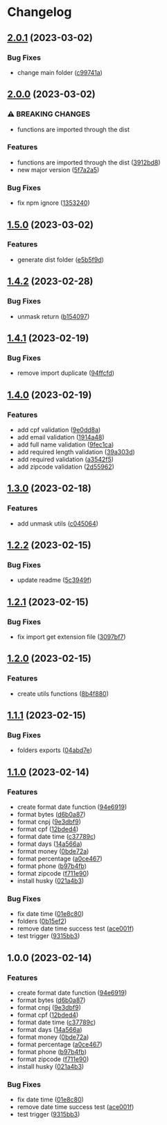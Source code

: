 # Changelog

## [2.0.1](https://github.com/onclass-learning/on-utilities/compare/v2.0.0...v2.0.1) (2023-03-02)


### Bug Fixes

* change main folder ([c99741a](https://github.com/onclass-learning/on-utilities/commit/c99741a0cbcfd088f1bb67775e09e94a45f1db86))

## [2.0.0](https://github.com/onclass-learning/on-utilities/compare/v1.5.0...v2.0.0) (2023-03-02)


### ⚠ BREAKING CHANGES

* functions are imported through the dist

### Features

* functions are imported through the dist ([3912bd8](https://github.com/onclass-learning/on-utilities/commit/3912bd8ea8702e6ae185a2ba8d5307933c16fbbc))
* new major version ([5f7a2a5](https://github.com/onclass-learning/on-utilities/commit/5f7a2a51f717c7b4b03773cb83469893673ef8bf))


### Bug Fixes

* fix npm ignore ([1353240](https://github.com/onclass-learning/on-utilities/commit/13532403d0f07723a53a3e857542096b41d80901))

## [1.5.0](https://github.com/onclass-learning/on-utilities/compare/v1.4.2...v1.5.0) (2023-03-02)


### Features

* generate dist folder ([e5b5f9d](https://github.com/onclass-learning/on-utilities/commit/e5b5f9d8bd0f2f469817dea3f33c85be9fb2d4df))

## [1.4.2](https://github.com/onclass-learning/on-utilities/compare/v1.4.1...v1.4.2) (2023-02-28)


### Bug Fixes

* unmask return ([b154097](https://github.com/onclass-learning/on-utilities/commit/b154097af670697b1d8d2dc1ec4171f96aa07862))

## [1.4.1](https://github.com/onclass-learning/on-utilities/compare/v1.4.0...v1.4.1) (2023-02-19)


### Bug Fixes

* remove import duplicate ([94ffcfd](https://github.com/onclass-learning/on-utilities/commit/94ffcfd5e7ab10e78771365d560d0ef9f6f9135b))

## [1.4.0](https://github.com/onclass-learning/on-utilities/compare/v1.3.0...v1.4.0) (2023-02-19)


### Features

* add cpf validation ([9e0dd8a](https://github.com/onclass-learning/on-utilities/commit/9e0dd8afe929080174a95665ee5596d5938a518d))
* add email validation ([1914a48](https://github.com/onclass-learning/on-utilities/commit/1914a486d5c2df28bd3692aaba23bebbf1b57fb4))
* add full name validation ([9fec1ca](https://github.com/onclass-learning/on-utilities/commit/9fec1cab6545529389b02d3498cd08802bf29d20))
* add required length validation ([39a303d](https://github.com/onclass-learning/on-utilities/commit/39a303da1a51474b45f71066151f7c96fbc551fd))
* add required validation ([a3542f5](https://github.com/onclass-learning/on-utilities/commit/a3542f5691a555c7d0ae304d6eaafb75bcee21e8))
* add zipcode validation ([2d55962](https://github.com/onclass-learning/on-utilities/commit/2d55962be35cbe1218997fe5d5fc81d4317b86d6))

## [1.3.0](https://github.com/onclass-learning/on-utilities/compare/v1.2.2...v1.3.0) (2023-02-18)


### Features

* add unmask utils ([c045064](https://github.com/onclass-learning/on-utilities/commit/c0450646cc247729d83ae4f40dec85fbe6794b3a))

## [1.2.2](https://github.com/onclass-learning/on-utilities/compare/v1.2.1...v1.2.2) (2023-02-15)


### Bug Fixes

* update readme ([5c3949f](https://github.com/onclass-learning/on-utilities/commit/5c3949fd583b739d7e2932cc069619b397e54428))

## [1.2.1](https://github.com/onclass-learning/on-utilities/compare/v1.2.0...v1.2.1) (2023-02-15)


### Bug Fixes

* fix import get extension file ([3097bf7](https://github.com/onclass-learning/on-utilities/commit/3097bf758ec837dfbbae8e0ebbc9c10c2a5e4f47))

## [1.2.0](https://github.com/onclass-learning/on-utilities/compare/v1.1.1...v1.2.0) (2023-02-15)


### Features

* create utils functions ([8b4f880](https://github.com/onclass-learning/on-utilities/commit/8b4f880853756f786e8d05adeb04d8b3516421c6))

## [1.1.1](https://github.com/onclass-learning/on-utilities/compare/v1.1.0...v1.1.1) (2023-02-15)


### Bug Fixes

* folders exports ([04abd7e](https://github.com/onclass-learning/on-utilities/commit/04abd7e2a78d80205d9f1edfce2a7491ff42937b))

## [1.1.0](https://github.com/onclass-learning/on-utilities/compare/v1.0.0...v1.1.0) (2023-02-14)


### Features

* create format date function ([94e6919](https://github.com/onclass-learning/on-utilities/commit/94e69199b25356e6ce2ca9a3979be451df2ebea8))
* format bytes ([d6b0a87](https://github.com/onclass-learning/on-utilities/commit/d6b0a870fdfbfcc1072497d2b8a6ef3ecbb719c4))
* format cnpj ([9e3dbf9](https://github.com/onclass-learning/on-utilities/commit/9e3dbf959afa6e5422fd0d48f4a16761af702ebe))
* format cpf ([12bded4](https://github.com/onclass-learning/on-utilities/commit/12bded460ca900e86e6a4c7f2e4ff946827376a3))
* format date time ([c37789c](https://github.com/onclass-learning/on-utilities/commit/c37789cb809180e82a5025714e05e073310f2a3e))
* format days ([14a566a](https://github.com/onclass-learning/on-utilities/commit/14a566aa78e0fd76275b2d0f9547ce8450b552cb))
* format money ([0bde72a](https://github.com/onclass-learning/on-utilities/commit/0bde72a178bf6228810cf00b4be2bf079e1b4966))
* format percentage ([a0ce467](https://github.com/onclass-learning/on-utilities/commit/a0ce467319caed58da46b0cdeaaab4e84001005c))
* format phone ([b97b4fb](https://github.com/onclass-learning/on-utilities/commit/b97b4fb0a02029a1b572c9eb4ef7dc181492cce5))
* format zipcode ([f711e90](https://github.com/onclass-learning/on-utilities/commit/f711e901317593ede76fe8a03a1d7c6367833509))
* install husky ([021a4b3](https://github.com/onclass-learning/on-utilities/commit/021a4b3a3a1e0d1782cf0e7accb8e9189402072f))


### Bug Fixes

* fix date time ([01e8c80](https://github.com/onclass-learning/on-utilities/commit/01e8c808a2517ad91ad879961ac5ebd2e31f2f23))
* folders ([0b15ef2](https://github.com/onclass-learning/on-utilities/commit/0b15ef29e14a3bf3caea24059d11d1c3eeda272e))
* remove date time success test ([ace001f](https://github.com/onclass-learning/on-utilities/commit/ace001f9d22d6b6c293a1ed1569f628cbdeaade2))
* test trigger ([9315bb3](https://github.com/onclass-learning/on-utilities/commit/9315bb33e90f251ac0634a92123d7ce1e045142a))

## 1.0.0 (2023-02-14)


### Features

* create format date function ([94e6919](https://github.com/onclass-learning/on-utilities/commit/94e69199b25356e6ce2ca9a3979be451df2ebea8))
* format bytes ([d6b0a87](https://github.com/onclass-learning/on-utilities/commit/d6b0a870fdfbfcc1072497d2b8a6ef3ecbb719c4))
* format cnpj ([9e3dbf9](https://github.com/onclass-learning/on-utilities/commit/9e3dbf959afa6e5422fd0d48f4a16761af702ebe))
* format cpf ([12bded4](https://github.com/onclass-learning/on-utilities/commit/12bded460ca900e86e6a4c7f2e4ff946827376a3))
* format date time ([c37789c](https://github.com/onclass-learning/on-utilities/commit/c37789cb809180e82a5025714e05e073310f2a3e))
* format days ([14a566a](https://github.com/onclass-learning/on-utilities/commit/14a566aa78e0fd76275b2d0f9547ce8450b552cb))
* format money ([0bde72a](https://github.com/onclass-learning/on-utilities/commit/0bde72a178bf6228810cf00b4be2bf079e1b4966))
* format percentage ([a0ce467](https://github.com/onclass-learning/on-utilities/commit/a0ce467319caed58da46b0cdeaaab4e84001005c))
* format phone ([b97b4fb](https://github.com/onclass-learning/on-utilities/commit/b97b4fb0a02029a1b572c9eb4ef7dc181492cce5))
* format zipcode ([f711e90](https://github.com/onclass-learning/on-utilities/commit/f711e901317593ede76fe8a03a1d7c6367833509))
* install husky ([021a4b3](https://github.com/onclass-learning/on-utilities/commit/021a4b3a3a1e0d1782cf0e7accb8e9189402072f))


### Bug Fixes

* fix date time ([01e8c80](https://github.com/onclass-learning/on-utilities/commit/01e8c808a2517ad91ad879961ac5ebd2e31f2f23))
* remove date time success test ([ace001f](https://github.com/onclass-learning/on-utilities/commit/ace001f9d22d6b6c293a1ed1569f628cbdeaade2))
* test trigger ([9315bb3](https://github.com/onclass-learning/on-utilities/commit/9315bb33e90f251ac0634a92123d7ce1e045142a))
